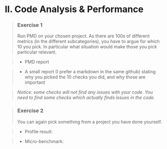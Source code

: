 # II. Code Analysis & Performance

> ### Exercise 1
> Run PMD on your chosen project.
> As there are 100s of different metrics (in the different subcategories), you have to argue for which 10 you pick. In particular what situation would make those you pick particular relevant. 


> - PMD report


> - A small report (I prefer a markdown in the same github) stating why you picked the 10 checks you did, and why those are important

> _Notice: some checks will not find any issues with your code. You need to find some checks which actually finds issues in the code._


> ### Exercise 2
> You can again pick something from a project you have done yourself.


> - Profile result:



> - Micro-benchmark:
